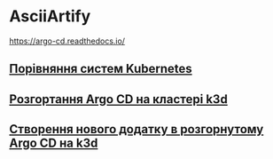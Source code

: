 # AsciiArtify
https://argo-cd.readthedocs.io/

## [Порівняння систем Kubernetes](/doc/Concept.md)

## [Розгортання Argo CD на кластері k3d](/doc/POC.md)

## [Створення нового додатку в розгорнутому Argo CD на k3d](/doc/MVP.md)
